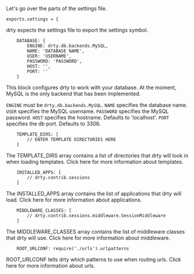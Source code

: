 Let's go over the parts of the settings file.

    exports.settings = {

drty expects the settings file to export the settings symbol.

        DATABASE: {
            ENGINE: drty.db.backends.MySQL,
            NAME: 'DATABASE NAME',
            USER: 'USERNAME',
            PASSWORD: 'PASSWORD',
            HOST: '',
            PORT: ''
        }

This block configures drty to work with your database. At the moment, MySQL is the only backend that has been implemented.

`ENGINE` must be `drty.db.backends.MySQL`.
`NAME` specifies the database name.
`USER` specifies the MySQL username.
`PASSWORD` specifies the MySQL password.
`HOST` specifies the hostname. Defaults to 'localhost'.
`PORT` specifies the db port. Defaults to 3306.

        TEMPLATE_DIRS: [
            // ENTER TEMPLATE DIRECTORIES HERE
        ]

The TEMPLATE_DIRS array contains a list of directories that drty will look in when loading templates. Click here for more information about templates.

        INSTALLED_APPS: [
            // drty.contrib.sessions
        ]

The INSTALLED_APPS array contains the list of applications that drty will load. Click here for more information about applications.

        MIDDLEWARE_CLASSES: [
            // drty.contrib.sessions.middleware.SessionMiddleware
        ]

The MIDDLEWARE_CLASSES array contains the list of middleware classes that drty will use. Click here for more information about middleware.

        ROOT_URLCONF: require('./urls').urlpatterns

ROOT_URLCONF tells drty which patterns to use when routing urls. Click here for more information about urls.